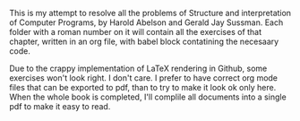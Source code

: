 This is my attempt to resolve all the problems of Structure and interpretation of Computer Programs, by Harold Abelson and Gerald Jay Sussman.
Each folder with a roman number on it will contain all the exercises of that chapter, written in an org file, with babel block contatining the necesaary code.

Due to the crappy implementation of LaTeX rendering in Github, some exercises won't look right. I don't care. I prefer to have correct org mode files that can be exported to pdf, than to try to make it look ok only here. When the whole book is completed, I'll complile all documents into a single pdf to make it easy to read.
